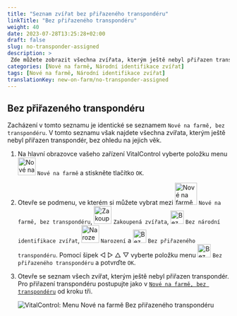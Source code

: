 ```yaml
---
title: "Seznam zvířat bez přiřazeného transpondéru"
linkTitle: "Bez přiřazeného transpondéru"
weight: 40
date: 2023-07-28T13:25:28+02:00
draft: false
slug: no-transponder-assigned
description: >
 Zde můžete zobrazit všechna zvířata, kterým ještě nebyl přiřazen transpondér, a přiřadit jim transpondér.
categories: [Nové na farmě, Národní identifikace zvířat]
tags: [Nové na farmě, Národní identifikace zvířat]
translationKey: new-on-farm/no-transponder-assigned
---
```

## Bez přiřazeného transpondéru

Zacházení v tomto seznamu je identické se seznamem `Nové na farmě, bez transpondéru`. V tomto seznamu však najdete všechna zvířata, kterým ještě nebyl přiřazen transpondér, bez ohledu na jejich věk.

1. Na hlavní obrazovce vašeho zařízení VitalControl vyberte položku menu <img src="/icons/main/new-on-farm.svg" width="40" align="bottom" alt="Nové na farmě" /> `Nové na farmě` a stiskněte tlačítko `OK`.

2. Otevře se podmenu, ve kterém si můžete vybrat mezi <img src="/icons/registration/new-on-farm-no-transponder.svg" width="50" align="bottom" alt="Nové na farmě, bez transpondéru" /> `Nové na farmě, bez transpondéru`, <img src="/icons/main/new-on-farm.svg" width="40" align="bottom" alt="Zakoupená zvířata" /> `Zakoupená zvířata`, <img src="/icons/registration/no-eartag-number.svg" width="30" align="bottom" alt="Bez národní identifikace zvířat" /> `Bez národní identifikace zvířat`, <img src="/icons/main/births.svg" width="40" align="bottom" alt="Narození" /> `Narození` a <img src="/icons/registration/no-transponder.svg" width="30" align="bottom" alt="Bez přiřazeného transpondéru" /> `Bez přiřazeného transpondéru`. Pomocí šipek ◁ ▷ △ ▽ vyberte položku menu <img src="/icons/registration/no-transponder.svg" width="30" align="bottom" alt="Bez přiřazeného transpondéru" /> `Bez přiřazeného transpondéru` a potvrďte `OK`.

3. Otevře se seznam všech zvířat, kterým ještě nebyl přiřazen transpondér. Pro přiřazení transpondéru postupujte jako v [`Nové na farmě, bez transpondéru`](../new-no-transponder/#new-on-farm-no-transponder) od kroku tři.

    ![VitalControl: Menu Nové na farmě Bez přiřazeného transpondéru](../images/notransponder2.png "Bez přiřazeného transpondéru")



